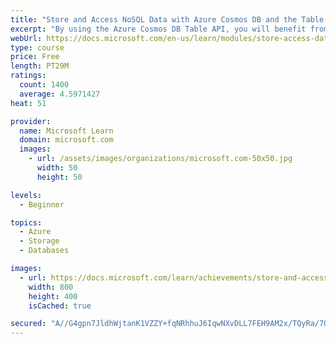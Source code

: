 ```yaml
---
title: "Store and Access NoSQL Data with Azure Cosmos DB and the Table API"
excerpt: "By using the Azure Cosmos DB Table API, you will benefit from the low latency, high availability, and scalability of Azure Cosmos DB in a Table storage application."
webUrl: https://docs.microsoft.com/en-us/learn/modules/store-access-data-cosmos-table-api/
type: course
price: Free
length: PT29M
ratings:
  count: 1400
  average: 4.5971427
heat: 51

provider:
  name: Microsoft Learn
  domain: microsoft.com
  images:
    - url: /assets/images/organizations/microsoft.com-50x50.jpg
      width: 50
      height: 50

levels:
  - Beginner

topics:
  - Azure
  - Storage
  - Databases

images:
  - url: https://docs.microsoft.com/learn/achievements/store-and-access-data-cosmos-db-table-api-social.png
    width: 800
    height: 400
    isCached: true

secured: "A//G4gpn7JldhWjtanK1VZZY+fqNRhhuJ6IqwNXvDLL7FEH9AM2x/TQyRa/7O/G10uBfVxy/Wb2uil7oYBF+Xy9Bp8ZxvxveThnI8GewQilxNw/r3xesoDGS6LfHoKA7s+2HzQJWbFFAZHMmGutmlTvak7xnEKeoBRLsk9FkwqOQV6DF8Kw7ooF+3JQ7eUMoaJa360XTGZrsOi8xo/adCQ8oReHLp6mpBvki49OGEt8W/jxSRrZkktBflPM4s+G3m5TYvh7EO4Qxsal7tkBJVkBOUbZSC6SLMlUeEIIZrVh1Z0iP7/bWFmIRor/vNbolRLXXudaBXo6mHQro3NIqkKaZmCm9l24uSoHe+E6E+xyjU8/4/+O5zUzJOwxQXJoC+8zWhUl9pRHoREGInzXKDK/QJZ12HHriNN9rFhH5nsk=;dgG7jmuAej9E1ESkfybbmA=="
---
```


